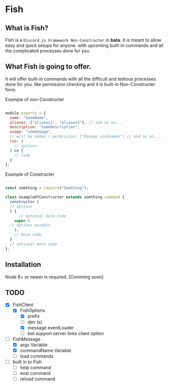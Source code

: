 # Fish

## What is Fish?

Fish is a `Discord.js Framework Non-Constructer` in **bata**.
it is meant to allow easy and quick setups for anyone. with 
upcoming built-in commands and all the complicated processes done for you.

## What Fish is going to offer.

It will offer built-in commands with all the difficult and tedious
processes done for you. like permission checking and it is built-in 
Non-Constructer form. 

Example of non-Constructer
```js

module.exports = {
  name: "SomeName",
  aliases: ["aliases1", "aliases2"], // and so on...
  description: "SomeDescription",
  usage: "someUsage",
  // will be added ( permission: ["Manage nicknames"] // and so on... )
  run: (
    // options
  ) => {
    // code
  }
};

```

Example of Constructer
```js

const somthing = require("Somthing");

class exampleOfConstructer extends somthing.command {
  constructor (
  // options
  ) {
      // optional more code
    super (
  // options pasedin
    );
    // more code
  }
  // optional more code
};

```

## Installation

Node 8+ or newer is required.
[Comming soon]

## TODO

- [x] FishClient
  - [x] FishOptions
    - [x] prefix
    - [ ] dev (s)
    - [x] message eventLoader
    - [ ] bot support server links client option
- [ ] FishMessage
  - [x] args Variable
  - [x] commandName Variable
  - [ ] load commands
- [ ] built in to Fish
  - [ ] help command
  - [ ] eval command
  - [ ] reload command
